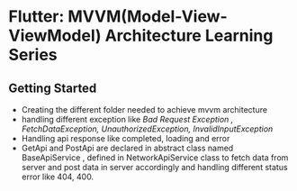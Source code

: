 # Flutter: MVVM(Model-View-ViewModel) Architecture Learning Series


## Getting Started
- Creating the different folder needed to achieve mvvm architecture
- handling different exception like *Bad Request Exception , FetchDataException, UnauthorizedException, InvalidInputException*
- Handling api response like completed, loading and error 
- GetApi and PostApi are declared in abstract class named BaseApiService , defined in NetworkApiService class to fetch data  from server and post data in server accordingly and handling different status error like 404, 400.


